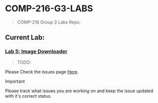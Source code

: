 # **COMP-216-G3-LABS**
> COMP-216 Group 3 Labs Repo.

## Current Lab:

### [Lab 5: Image Downloader](/LAB-5)
> TODO:

Please Check the issues page [Here](https://github.com/Dewm-Bot/COMP-216-G3-LABS/issues?q=is%3Aissue+is%3Aopen+label%3ALAB-5).

> [!IMPORTANT]
> Please track what issues you are working on and keep the issue updated with it's correct status.
